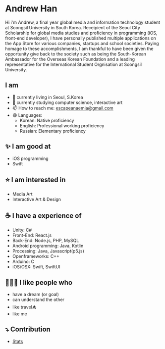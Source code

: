 
# Andrew Han


Hi i'm Andrew, a final year global media and information technology student at Soongsil University in South Korea. Receipient of the Seoul City Scholarship for global media studies and proficiency in programming (iOS, front-end developer), I have personally published multiple applications on the App Store for various companies, startups and school societies. Paying homage to these accomplishments, I am thankful to have been given the opportunity give back to the society such as being the South-Korean Ambassador for the Overseas Korean Foundation and a leading representative for the International Student Orgnisation at Soongsil University. 
 
## I am
- 📍 currently living in Seoul, S.Korea
- 🌱 currently studying computer science, interactive art
- 📫 How to reach me: escapeanaemia@gmail.com
- 😄 Languages: 
  - Korean: Native proficiency
  - English: Professional working proficiency
  - Russian: Elementary proficiency

## ✨ I am good at
- iOS programming
- Swift

## ⭐️ I am interested in 
- Media Art
- Interactive Art & Design

## ☕️ I have a experience of 
- Unity: C#
- Front-End: React.js
- Back-End: Node.js, PHP, MySQL
- Android programming: Java, Kotlin
- Processing: Java, Javascript(p5.js)
- Openframeworks: C++
- Arduino: C
- iOS/OSX: Swift, SwiftUI

## 🙋🏻‍♂️ I like people who
- have a dream (or goal)
- can understand the other
- like travel⛺️
- like me 

## ⤵️ Contribution
- [Stats](https://github.com/exelban/stats)
<!--
**escapeanaemia/escapeanaemia** is a ✨ _special_ ✨ repository because its `README.md` (this file) appears on your GitHub profile.
### Hi there 👋
Here are some ideas to get you started:

- 🔭 I’m currently working on ...
-  ...
- 👯 I’m looking to collaborate on ...
- 🤔 I’m looking for help with ...
- 💬 Ask me about ...
-  ...
-  Pronouns: ...
- ⚡ Fun fact: ...
-->
